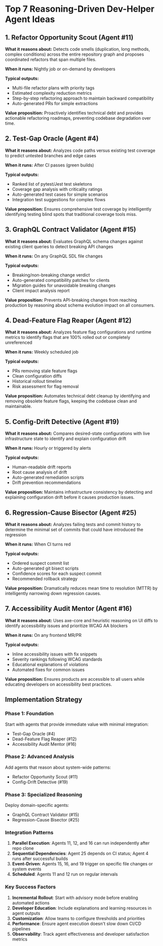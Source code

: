 # Top 7 Reasoning-Driven Dev-Helper Agent Ideas

## 1. Refactor Opportunity Scout (Agent #11)

**What it reasons about:** Detects code smells (duplication, long methods, complex conditions) across the entire repository graph and proposes coordinated refactors that span multiple files.

**When it runs:** Nightly job or on-demand by developers

**Typical outputs:**
- Multi-file refactor plans with priority tags
- Estimated complexity reduction metrics  
- Step-by-step refactoring approach to maintain backward compatibility
- Auto-generated PRs for simple extractions

**Value proposition:** Proactively identifies technical debt and provides actionable refactoring roadmaps, preventing codebase degradation over time.

## 2. Test-Gap Oracle (Agent #4)

**What it reasons about:** Analyzes code paths versus existing test coverage to predict untested branches and edge cases

**When it runs:** After CI passes (green builds)

**Typical outputs:**
- Ranked list of pytest/Jest test skeletons
- Coverage gap analysis with criticality ratings
- Auto-generated test cases for simple scenarios
- Integration test suggestions for complex flows

**Value proposition:** Ensures comprehensive test coverage by intelligently identifying testing blind spots that traditional coverage tools miss.

## 3. GraphQL Contract Validator (Agent #15)

**What it reasons about:** Evaluates GraphQL schema changes against existing client queries to detect breaking API changes

**When it runs:** On any GraphQL SDL file changes

**Typical outputs:**
- Breaking/non-breaking change verdict
- Auto-generated compatibility patches for clients
- Migration guides for unavoidable breaking changes
- Client impact analysis report

**Value proposition:** Prevents API-breaking changes from reaching production by reasoning about schema evolution impact on all consumers.

## 4. Dead-Feature Flag Reaper (Agent #12)

**What it reasons about:** Analyzes feature flag configurations and runtime metrics to identify flags that are 100% rolled out or completely unreferenced

**When it runs:** Weekly scheduled job

**Typical outputs:**
- PRs removing stale feature flags
- Clean configuration diffs
- Historical rollout timeline
- Risk assessment for flag removal

**Value proposition:** Automates technical debt cleanup by identifying and removing obsolete feature flags, keeping the codebase clean and maintainable.

## 5. Config-Drift Detective (Agent #19)

**What it reasons about:** Compares desired-state configurations with live infrastructure state to identify and explain configuration drift

**When it runs:** Hourly or triggered by alerts

**Typical outputs:**
- Human-readable drift reports
- Root cause analysis of drift
- Auto-generated remediation scripts
- Drift prevention recommendations

**Value proposition:** Maintains infrastructure consistency by detecting and explaining configuration drift before it causes production issues.

## 6. Regression-Cause Bisector (Agent #25)

**What it reasons about:** Analyzes failing tests and commit history to determine the minimal set of commits that could have introduced the regression

**When it runs:** When CI turns red

**Typical outputs:**
- Ordered suspect commit list
- Auto-generated git bisect scripts
- Confidence scores for each suspect commit
- Recommended rollback strategy

**Value proposition:** Dramatically reduces mean time to resolution (MTTR) by intelligently narrowing down regression causes.

## 7. Accessibility Audit Mentor (Agent #16)

**What it reasons about:** Uses axe-core and heuristic reasoning on UI diffs to identify accessibility issues and prioritize WCAG AA blockers

**When it runs:** On any frontend MR/PR

**Typical outputs:**
- Inline accessibility issues with fix snippets
- Severity rankings following WCAG standards
- Educational explanations of violations
- Automated fixes for common issues

**Value proposition:** Ensures products are accessible to all users while educating developers on accessibility best practices.

## Implementation Strategy

### Phase 1: Foundation
Start with agents that provide immediate value with minimal integration:
- Test-Gap Oracle (#4)
- Dead-Feature Flag Reaper (#12)
- Accessibility Audit Mentor (#16)

### Phase 2: Advanced Analysis
Add agents that reason about system-wide patterns:
- Refactor Opportunity Scout (#11)
- Config-Drift Detective (#19)

### Phase 3: Specialized Reasoning
Deploy domain-specific agents:
- GraphQL Contract Validator (#15)
- Regression-Cause Bisector (#25)

### Integration Patterns

1. **Parallel Execution**: Agents 11, 12, and 16 can run independently after repo clone
2. **Sequential Dependencies**: Agent 25 depends on CI status; Agent 4 runs after successful builds
3. **Event-Driven**: Agents 15, 16, and 19 trigger on specific file changes or system events
4. **Scheduled**: Agents 11 and 12 run on regular intervals

### Key Success Factors

1. **Incremental Rollout**: Start with advisory mode before enabling automated actions
2. **Developer Education**: Include explanations and learning resources in agent outputs
3. **Customization**: Allow teams to configure thresholds and priorities
4. **Performance**: Ensure agent execution doesn't slow down CI/CD pipelines
5. **Observability**: Track agent effectiveness and developer satisfaction metrics